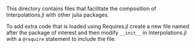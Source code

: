 This directory contains files that facilitate the composition of Interpolations.jl with other julia packages.

To add extra code that is loaded using Requires.jl create a new file named after the package of interest and then
modify `__init__` in Interpolations.jl with a `@require` statement to include the file.
